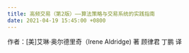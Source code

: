 ```yaml
---
title: 高频交易（第2版）——算法策略与交易系统的实践指南
date: 2021-04-19 15:45:00 +0800
---
```


作者：[美]艾琳·奥尔德里奇（Irene Aldridge) 著 顾律君 丁鹏 译

 